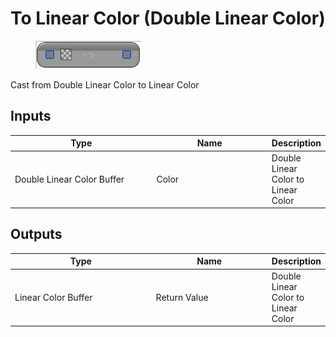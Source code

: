 # To Linear Color (Double Linear Color)

<div align="left" data-full-width="false">

<figure><img src="To_Linear_Color_(Double_Linear_Color).png" alt=""><figcaption></figcaption></figure>

</div>

Cast from Double Linear Color to Linear Color

## Inputs

<table>
<thead><tr><th width="250">Type</th><th width="200">Name</th><th>Description</th></tr></thead>
<tbody>
<tr><td>Double Linear Color Buffer</td><td>Color</td><td>Double Linear Color to Linear Color</td></tr>
</tbody>
</table>

## Outputs

<table>
<thead><tr><th width="250">Type</th><th width="200">Name</th><th>Description</th></tr></thead>
<tbody>
<tr><td>Linear Color Buffer</td><td>Return Value</td><td>Double Linear Color to Linear Color</td></tr>
</tbody>
</table>